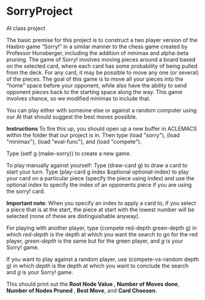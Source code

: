 # SorryProject
AI class project

The basic premise for this project is to construct a two player version of the Hasbro game “Sorry!” 
in a similar manner to the chess game created by Professor Hunsberger, including the addition of minimax 
and alpha-beta pruning. The game of Sorry! involves moving pieces around a board based on the selected
card, where each card has some probability of being pulled from the deck. For any card, it may be possible
to move any one (or several) of the pieces. The goal of this game is to move all your pieces into the 
“home” space before your opponent, while also have the ability to send opponent pieces back to the starting
space along the way. This game involves chance, so we modified minimax to include that.

You can play either with someone else or against a random computer using our AI that should suggest the best
moves possible. 

<b> Instructions </b>
<newline>
To fire this up, you should open up a new buffer in ACLEMACS within the folder that our project
is in. Then type (load "sorry"), (load "minimax"), (load "eval-func"),
and (load "compete").

Type (setf g (make-sorry)) to create a new game.

To play manually against yourself:
Type (draw-card g) to draw a card to start your turn.
Type (play-card g index &optional optional-index) to play your card on a particular piece (specify the piece using index) and use the optional index to specify the index of an opponents piece if you are using the sorry! card.

**Important note**: When you specify an index to apply a card to, if you select a piece that is at the start, the piece at start with the lowest number will be selected (none of these are distinguishable anyway).

For playing with another player, type (compete red-depth green-depth g) in which <i> red-depth </i> is the depth at which
you want the search to go for the red player, <i>green-depth</i> is the same but for the green player, and <i>g</i> is your 
Sorry! game.

If you want to play against a random player, use (compete-vs-random depth g) in which <i>depth</i> is the depth at which
you want to conclude the search and <i>g</i> is your Sorry! game. 

This should print out the <b> Root Node Value </b>, <b>Number of Moves done</b>, <b> Number of Nodes Pruned </b>, 
<b> Best Move</b>, and <b>Card Choosen</b>.
